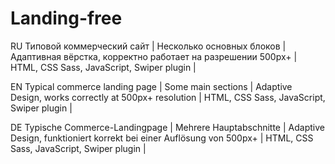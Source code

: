 # Landing-free

RU
Типовой коммерческий сайт |
Несколько основных блоков |
Адаптивная вёрстка, корректно работает на разрешении 500px+ |
HTML, CSS Sass, JavaScript, Swiper plugin |

EN
Typical commerce landing page |
Some main sections |
Adaptive Design, works correctly at 500px+ resolution |
HTML, CSS Sass, JavaScript, Swiper plugin |

DE
Typische Commerce-Landingpage |
Mehrere Hauptabschnitte |
Adaptive Design, funktioniert korrekt bei einer Auflösung von 500px+ |
HTML, CSS Sass, JavaScript, Swiper plugin |

